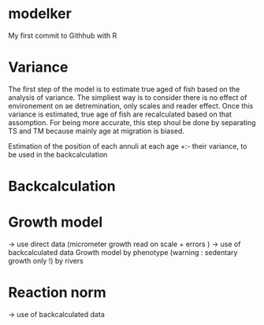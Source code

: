 # modelker

My first commit to Githhub with R

# Variance
The first step of the model is to estimate true aged of fish based on the analysis of variance.
The simpliest way is to consider there is no effect of environement on ae detremination, only scales and reader effect. Once this variance is estimated, true age of fish are recalculated based on that assomption. 
For being more accurate, this step shoul be done by separating TS and TM because mainly age at migration is biased. 

Estimation of the position of each annuli at each age +:- their variance, to be used in the backcalculation

# Backcalculation

# Growth model
-> use direct data (micrometer growth read on scale + errors )
-> use of backcalculated data
Growth model by phenotype (warning : sedentary growth only !) by rivers

# Reaction norm
-> use of backcalculated data